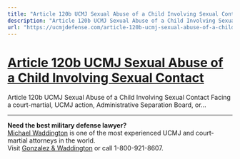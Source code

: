 ```yaml
---
title: "Article 120b UCMJ Sexual Abuse of a Child Involving Sexual Contact"
description: "Article 120b UCMJ Sexual Abuse of a Child Involving Sexual Contact Facing a court-martial, UCMJ action, Administrative Separation Board, or..."
url: "https://ucmjdefense.com/article-120b-ucmj-sexual-abuse-of-a-child-involving-sexual-contact.html"
---
```


# [Article 120b UCMJ Sexual Abuse of a Child Involving Sexual Contact](https://ucmjdefense.com/article-120b-ucmj-sexual-abuse-of-a-child-involving-sexual-contact.html)

Article 120b UCMJ Sexual Abuse of a Child Involving Sexual Contact Facing a court-martial, UCMJ action, Administrative Separation Board, or...

---

**Need the best military defense lawyer?**  
[Michael Waddington](https://ucmjdefense.com/attorneys/michael-stewart-waddington-partner.html) is one of the most experienced UCMJ and court-martial attorneys in the world.  
Visit [Gonzalez & Waddington](https://ucmjdefense.com) or call 1-800-921-8607.

